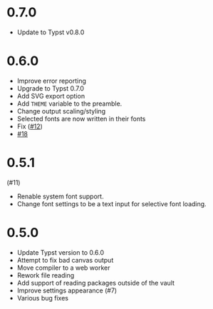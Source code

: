 # 0.7.0
- Update to Typst v0.8.0

# 0.6.0
- Improve error reporting
- Upgrade to Typst 0.7.0
- Add SVG export option
- Add `THEME` variable to the preamble.
- Change output scaling/styling
- Selected fonts are now written in their fonts
- Fix ([#12](https://github.com/fenjalien/obsidian-typst/issues/12))
- [#18](https://github.com/fenjalien/obsidian-typst/pull/18)

# 0.5.1

(#11)

- Renable system font support.
- Change font settings to be a text input for selective font loading.


# 0.5.0
- Update Typst version to 0.6.0
- Attempt to fix bad canvas output
- Move compiler to a web worker
- Rework file reading
- Add support of reading packages outside of the vault
- Improve settings appearance (#7)
- Various bug fixes
